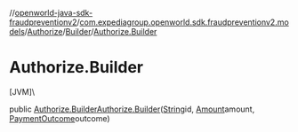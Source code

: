 //[openworld-java-sdk-fraudpreventionv2](../../../../index.md)/[com.expediagroup.openworld.sdk.fraudpreventionv2.models](../../index.md)/[Authorize](../index.md)/[Builder](index.md)/[Authorize.Builder](-authorize.-builder.md)

# Authorize.Builder

[JVM]\

public [Authorize.Builder](index.md)[Authorize.Builder](-authorize.-builder.md)([String](https://docs.oracle.com/javase/8/docs/api/java/lang/String.html)id, [Amount](../../-amount/index.md)amount, [PaymentOutcome](../../-payment-outcome/index.md)outcome)
